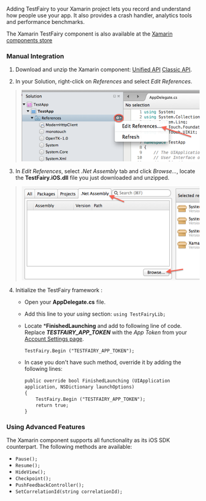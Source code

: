 
Adding TestFairy to your Xamarin project lets you record and understand how people use your app. It also provides a crash handler, 
analytics tools and performance benchmarks.

The Xamarin TestFairy component is also available at the [Xamarin components store](https://components.xamarin.com/view/testfairy.xamarin-ios)

### Manual Integration

1. Download and unzip the Xamarin component: [Unified API](https://app.testfairy.com/sdk/ios/download/latest/xamarin-unified/) [Classic API](https://app.testfairy.com/sdk/ios/download/latest/xamarin-classic/).

2. In your Solution, right-click on *References* and select *Edit References*.
> ![Edit References](../../img/xamarin/tutorial-xamarin-add-reference.png)

3. In *Edit References*, select *.Net Assembly* tab and click *Browse...*, locate the **TestFairy.iOS.dll** file you just downloaded and unzipped.
> ![Edit References](../../img/xamarin/tutorial-xamarin-browse.png)

4. Initialize the TestFairy framework :

    * Open your **AppDelegate.cs** file.
    
    * Add this line to your *using* section:
    `using TestFairyLib;`
    
    * Locate ***FinishedLaunching** and add to following line of code. Replace
    ***TESTFAIRY_APP_TOKEN*** with the *App Token* from your [Account Settings page](https://app.testfairy.com/settings#apptoken).
        ```
        TestFairy.Begin ("TESTFAIRY_APP_TOKEN");
        ```
	
	* In case you don't have such method, override it by adding the following lines:
        ```    
        public override bool FinishedLaunching (UIApplication application, NSDictionary launchOptions)
        {
            TestFairy.Begin ("TESTFAIRY_APP_TOKEN");
            return true;
        }
        ```


### Using Advanced Features

The Xamarin component supports all functionality as its iOS SDK counterpart. The following methods are available:

* `Pause();`
* `Resume();`
* `HideView();`
* `Checkpoint();`
* `PushFeedbackController();`
* `SetCorrelationId(string correlationId);`



